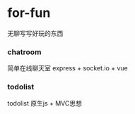 # for-fun

无聊写写好玩的东西

### chatroom

简单在线聊天室 express + socket.io + vue

### todolist

todolist 原生js + MVC思想
